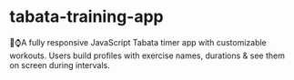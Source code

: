 # tabata-training-app
🏃⌚A fully responsive JavaScript Tabata timer app with customizable workouts. Users build profiles with exercise names, durations &amp; see them on screen during intervals.
